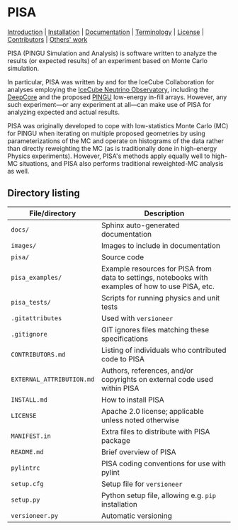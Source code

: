 # PISA



[Introduction](pisa/README.md) |
[Installation](INSTALL.md) |
[Documentation](http://icecube.wisc.edu/%7Epeller/pisa_docs/index.html) |
[Terminology](pisa/glossary.md) |
[License](LICENSE) |
[Contributors](CONTRIBUTORS.md) |
[Others' work](EXTERNAL_ATTRIBUTION.md)

PISA (PINGU Simulation and Analysis) is software written to analyze the results (or expected results) of an experiment based on Monte Carlo simulation.

In particular, PISA was written by and for the IceCube Collaboration for analyses employing the [IceCube Neutrino Observatory](https://icecube.wisc.edu/), including the [DeepCore](https://arxiv.org/abs/1109.6096) and the proposed [PINGU](https://arxiv.org/abs/1401.2046) low-energy in-fill arrays.
However, any such experiment—or any experiment at all—can make use of PISA for analyzing expected and actual results.

PISA was originally developed to cope with low-statistics Monte Carlo (MC) for PINGU when iterating on multiple proposed geometries by using parameterizations of the MC and operate on histograms of the data rather than directly reweighting the MC (as is traditionally done in high-energy Physics experiments).
However, PISA's methods apply equally well to high-MC situations, and PISA also performs traditional reweighted-MC analysis as well.

## Directory listing

| File/directory            | Description
| ------------------------- | -----------
| `docs/`                   | Sphinx auto-generated documentation
| `images/`                 | Images to include in documentation
| `pisa/`                   | Source code
| `pisa_examples/`          | Example resources for PISA from data to settings, notebooks with examples of how to use PISA, etc.
| `pisa_tests/`             | Scripts for running physics and unit tests
| `.gitattributes`          | Used with `versioneer`
| `.gitignore`              | GIT ignores files matching these specifications
| `CONTRIBUTORS.md`         | Listing of individuals who contributed code to PISA
| `EXTERNAL_ATTRIBUTION.md` | Authors, references, and/or copyrights on external code used within PISA
| `INSTALL.md`              | How to install PISA
| `LICENSE`                 | Apache 2.0 license; applicable unless noted otherwise
| `MANIFEST.in`             | Extra files to distribute with PISA package
| `README.md`               | Brief overview of PISA
| `pylintrc`                | PISA coding conventions for use with pylint
| `setup.cfg`               | Setup file for `versioneer`
| `setup.py`                | Python setup file, allowing e.g. `pip` installation
| `versioneer.py`           | Automatic versioning
